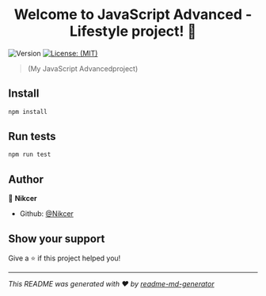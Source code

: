 <h1 align="center">Welcome to JavaScript Advanced - Lifestyle project! 👋</h1>
<p>
  <img alt="Version" src="https://img.shields.io/badge/version-1.0.0-blue.svg?cacheSeconds=2592000" />
  <a href="#" target="_blank">
    <img alt="License: (MIT)" src="https://img.shields.io/badge/License-(MIT)-yellow.svg" />
  </a>
</p>

> 	(My JavaScript Advancedproject)

## Install

```sh
npm install
```

## Run tests

```sh
npm run test
```

## Author

👤 **Nikcer**

* Github: [@Nikcer](https://github.com/Nikcer)

## Show your support

Give a ⭐️ if this project helped you!

***
_This README was generated with ❤️ by [readme-md-generator](https://github.com/kefranabg/readme-md-generator)_